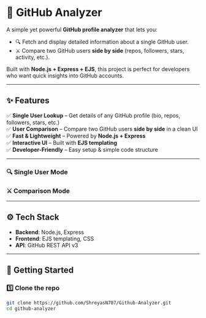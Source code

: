 # 🚀 GitHub Analyzer  

A simple yet powerful **GitHub profile analyzer** that lets you:  
- 🔍 Fetch and display detailed information about a single GitHub user.  
- ⚔️ Compare two GitHub users **side by side** (repos, followers, stars, activity, etc.).  

Built with **Node.js + Express + EJS**, this project is perfect for developers who want quick insights into GitHub accounts.  

---

## ✨ Features  

✅ **Single User Lookup** – Get details of any GitHub profile (bio, repos, followers, stars, etc.)  
✅ **User Comparison** – Compare two GitHub users **side by side** in a clean UI  
✅ **Fast & Lightweight** – Powered by **Node.js + Express**  
✅ **Interactive UI** – Built with **EJS templating**  
✅ **Developer-Friendly** – Easy setup & simple code structure  

---

### 🔍 Single User Mode  

### ⚔️ Comparison Mode  

---

## ⚙️ Tech Stack  

- **Backend**: Node.js, Express  
- **Frontend**: EJS templating, CSS  
- **API**: GitHub REST API v3  

---

## 🚀 Getting Started  

### 1️⃣ Clone the repo  
```bash
git clone https://github.com/ShreyasN707/Github-Analyzer.git
cd github-analyzer
